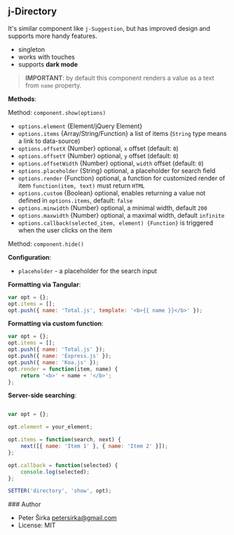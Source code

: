 ## j-Directory

It's similar component like `j-Suggestion`, but has improved design and supports more handy features.

- singleton
- works with touches
- supports __dark mode__

> __IMPORTANT__: by default this component renders a value as a text from `name` property.

__Methods__:

Method: `component.show(options)`

- `options.element` {Element/jQuery Element}
- `options.items` {Array/String/Function} a list of items (`String` type means a link to data-source)
- `options.offsetX` {Number} optional, `x` offset (default: `0`)
- `options.offsetY` {Number} optional, `y` offset (default: `0`)
- `options.offsetWidth` {Number} optional, `width` offset (default: `0`)
- `options.placeholder` {String} optional, a placeholder for search field
- `options.render` {Function} optional, a function for customized render of item `function(item, text)` must return `HTML`
- `options.custom` {Boolean} optional, enables returning a value not defined in `options.items`, default: `false`
- `options.minwidth` {Number} optional, a minimal width, default `200`
- `options.maxwidth` {Number} optional, a maximal width, default `infinite`
- `options.callback(selected_item, element) {Function}` is triggered when the user clicks on the item

Method: `component.hide()`

__Configuration__:
- `placeholder` - a placeholder for the search input

__Formatting via Tangular__:

```javascript
var opt = {};
opt.items = [];
opt.push({ name: 'Total.js', template: '<b>{{ name }}</b>' });
```

__Formatting via custom function__:

```javascript
var opt = {};
opt.items = [];
opt.push({ name: 'Total.js' });
opt.push({ name: 'Express.js' });
opt.push({ name: 'Koa.js' });
opt.render = function(item, name) {
	return '<b>' + name + '</b>';
};
```

__Server-side searching__:

```javascript

var opt = {};

opt.element = your_element;

opt.items = function(search, next) {
	next([{ name: 'Item 1' }, { name: 'Item 2' }]);
};

opt.callback = function(selected) {
	console.log(selected);
};

SETTER('directory', 'show', opt);
````

### Author

- Peter Širka <petersirka@gmail.com>
- License: MIT